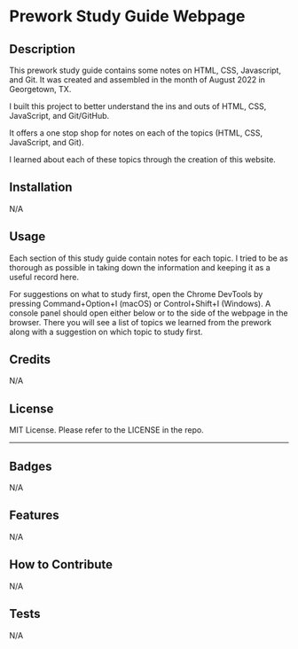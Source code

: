# Prework Study Guide Webpage

## Description

This prework study guide contains some notes on HTML, CSS, Javascript, and Git. It was created and assembled in the month of August 2022 in Georgetown, TX.

I built this project to better understand the ins and outs of HTML, CSS, JavaScript, and Git/GitHub.

It offers a one stop shop for notes on each of the topics (HTML, CSS, JavaScript, and Git).

I learned about each of these topics through the creation of this website. 

## Installation

N/A

## Usage

Each section of this study guide contain notes for each topic. I tried to be as thorough as possible in taking down the information and keeping it as a useful record here. 

For suggestions on what to study first, open the Chrome DevTools by pressing Command+Option+I (macOS) or Control+Shift+I (Windows). A console panel should open either below or to the side of the webpage in the browser. There you will see a list of topics we learned from the prework along with a suggestion on which topic to study first.

## Credits

N/A

## License

MIT License. Please refer to the LICENSE in the repo.

---

## Badges

N/A

## Features

N/A

## How to Contribute

N/A

## Tests

N/A